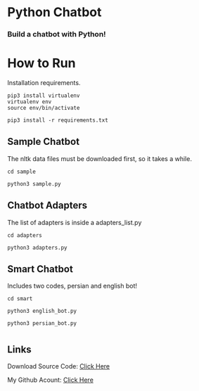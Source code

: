 # Python Chatbot

### Build a chatbot with Python!


#
# How to Run

Installation requirements.

```
pip3 install virtualenv
virtualenv env
source env/bin/activate
```

```
pip3 install -r requirements.txt
```

## Sample Chatbot

The nltk data files must be downloaded first, so it takes a while.

```
cd sample
```

```
python3 sample.py
```

## Chatbot Adapters

The list of adapters is inside a adapters_list.py

```
cd adapters
```

```
python3 adapters.py
```

## Smart Chatbot

Includes two codes, persian and english bot!

```
cd smart
```

```
python3 english_bot.py
```

```
python3 persian_bot.py
```

#
## Links


Download Source Code: [Click Here](https://github.com/dori-dev/send-rockets-to-Mars-with-AI/archive/refs/heads/main.zip)

My Github Acount: [Click Here](https://github.com/dori-dev/)
